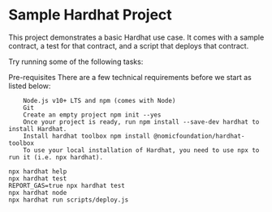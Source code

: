 # Sample Hardhat Project

This project demonstrates a basic Hardhat use case. It comes with a sample contract, a test for that contract, and a script that deploys that contract.

Try running some of the following tasks:


Pre-requisites​
There are a few technical requirements before we start as listed below:
```shell
    Node.js v10+ LTS and npm (comes with Node)
    Git
    Create an empty project npm init --yes
    Once your project is ready, run npm install --save-dev hardhat to install Hardhat.
    Install hardhat toolbox npm install @nomicfoundation/hardhat-toolbox
    To use your local installation of Hardhat, you need to use npx to run it (i.e. npx hardhat).
```


```shell
npx hardhat help
npx hardhat test
REPORT_GAS=true npx hardhat test
npx hardhat node
npx hardhat run scripts/deploy.js
```
